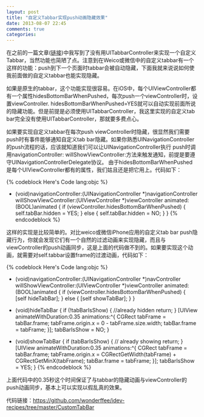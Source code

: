 ```yaml
---
layout: post
title: "自定义Tabbar实现push动画隐藏效果"
date: 2013-08-07 22:45
comments: true
categories: 
---
```



在之前的一篇文章([链接](http://wonderffee.github.io/blog/2013/08/05/simulate-weico-custom-tabbar/))中我写到了没有用UITabbarController来实现一个自定义Tabbar，当然功能也简陋了点。注意到在Weico或微信中的自定义tabbar有一个这样的功能：push到下一个页面时tabbar会被自动隐藏，下面我就来说说如何使我前面做的自定义tabbar也能实现隐藏。
<!--more-->

如果是原生的tabbar，这个功能实现很容易。在iOS中，每个UIViewController都有一个属性hidesBottomBarWhenPushed，每次push一个viewController时，设置viewController. hidesBottomBarWhenPushed=YES就可以自动实现前面所说的隐藏功能。但是前提是必须使用UITabbarController，我这里实现的自定义tab bar完全没有使用UITabbarController，那就要多费点心。

如果要实现自定义tabbar在每次push viewController时隐藏，很显然我们需要push时有事件能够通知自定义tab bar隐藏。如果你熟悉UINavigationController的push流程的话，应该就知道我们可以让UINavigationController执行
push时调用navigationController: willShowViewController:方法来触发通知，前提是要遵守UINavigationControllerDelegate协议。
由于hidesBottomBarWhenPushed是每个UIViewController都有的属性，我们姑且还是把它用上。代码如下：

{% codeblock Here's Code lang:objc %}
- (void)navigationController:(UINavigationController *)navigationController
  willShowViewController:(UIViewController *)viewController
                animated:(BOOL)animated
{
    if (viewController.hidesBottomBarWhenPushed) {
        self.tabBar.hidden = YES;
    } else {
        self.tabBar.hidden = NO;
    }
}
{% endcodeblock %}

这样的实现是比较简单的。对比weico或微信iPhone应用的自定义tab bar push隐藏行为，你就会发现它们有一个自然的过滤动画来实现隐藏，而且与viewController的push动画同步，这是上面的代码做不到的。如果要实现这个动画，就需要对self.tabbar设置frame的过渡动画，代码如下：

{% codeblock Here's Code lang:objc %}
- (void)navigationController:(UINavigationController *)navController willShowViewController:(UIViewController *)viewController animated:(BOOL)animated
{
    if (viewController.hidesBottomBarWhenPushed)
    {
        [self hideTabBar];
    }
    else
    {
        [self showTabBar];
    }
}

- (void)hideTabBar {
    if (!tabBarIsShow)
    { //already hidden
        return;
    }
    [UIView animateWithDuration:0.35
                     animations:^{
                         CGRect tabFrame = tabBar.frame;
                         tabFrame.origin.x = 0 - tabFrame.size.width;
                         tabBar.frame = tabFrame;
                     }];
    tabBarIsShow = NO;
}

- (void)showTabBar {
    if (tabBarIsShow)
    { // already showing
        return;
    }
    [UIView animateWithDuration:0.35
                     animations:^{
                         CGRect tabFrame = tabBar.frame;
                         tabFrame.origin.x = CGRectGetWidth(tabFrame) + CGRectGetMinX(tabFrame);
                         tabBar.frame = tabFrame;
                     }];
    tabBarIsShow = YES;
}
{% endcodeblock %}

上面代码中的0.35秒这个时间保证了与tabbar的隐藏动画与viewController的push动画同步，基本上可以实现以假乱真的效果。

代码链接：[https://github.com/wonderffee/idev-recipes/tree/master/CustomTabBar
](https://github.com/wonderffee/idev-recipes/tree/master/CustomTabBar
)